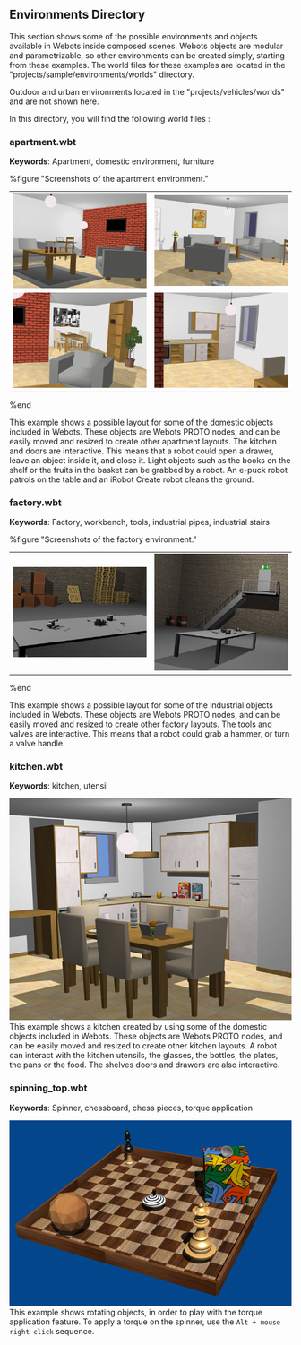 ## Environments Directory

This section shows some of the possible environments and objects available in Webots inside composed scenes.
Webots objects are modular and parametrizable, so other environments can be created simply, starting from these examples.
The world files for these examples are located in the "projects/sample/environments/worlds" directory.

Outdoor and urban environments located in the "projects/vehicles/worlds" and are not shown here.

In this directory, you will find the following world files :

### apartment.wbt

**Keywords**: Apartment, domestic environment, furniture

%figure "Screenshots of the apartment environment."

|                                            |                                            |
|--------------------------------------------|--------------------------------------------|
| ![apartment_a.png](images/apartment_a.png) | ![apartment_b.png](images/apartment_b.png) |
| ![apartment_c.png](images/apartment_c.png) | ![apartment_d.png](images/apartment_d.png) |

%end

This example shows a possible layout for some of the domestic objects included in Webots.
These objects are Webots PROTO nodes, and can be easily moved and resized to create other apartment layouts.
The kitchen and doors are interactive.
This means that a robot could open a drawer, leave an object inside it, and close it.
Light objects such as the books on the shelf or the fruits in the basket can be grabbed by a robot.
An e-puck robot patrols on the table and an iRobot Create robot cleans the ground.

### factory.wbt

**Keywords**: Factory, workbench, tools, industrial pipes, industrial stairs

%figure "Screenshots of the factory environment."

|                                        |                                        |
|----------------------------------------|----------------------------------------|
| ![factory_a.png](images/factory_a.png) | ![factory_b.png](images/factory_b.png) |

%end

This example shows a possible layout for some of the industrial objects included in Webots.
These objects are Webots PROTO nodes, and can be easily moved and resized to create other factory layouts.
The tools and valves are interactive.
This means that a robot could grab a hammer, or turn a valve handle.

### kitchen.wbt

**Keywords**: kitchen, utensil

![kitchen.png](images/kitchen.png) This example shows a kitchen created by using some of the domestic objects included in Webots.
These objects are Webots PROTO nodes, and can be easily moved and resized to create other kitchen layouts.
A robot can interact with the kitchen utensils, the glasses, the bottles, the plates, the pans or the food.
The shelves doors and drawers are also interactive.

### spinning\_top.wbt

**Keywords**: Spinner, chessboard, chess pieces, torque application

![spinning_top.png](images/spinning_top.png) This example shows rotating objects, in order to play with the torque application feature.
To apply a torque on the spinner, use the `Alt + mouse right click` sequence.
